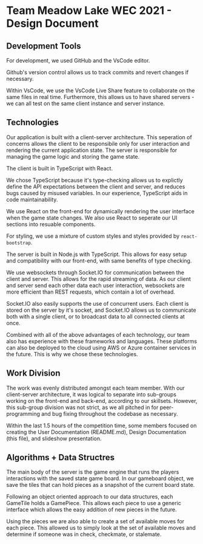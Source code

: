 # Team Meadow Lake WEC 2021 - Design Document

## Development Tools
For development, we used GitHub and the VsCode editor.

Github's version control allows us to track commits and revert changes if necessary.

Within VsCode, we use the VsCode Live Share feature to collaborate on the same files in real time. Furthermore, this allows us to have shared servers - we can all test on the same client instance and server instance.

## Technologies

Our application is built with a client-server architecture. This seperation of concerns allows the client to be responsibile only for user interaction and rendering the current application state. The server is responsible for managing the game logic and storing the game state.

The client is built in TypeScript with React.

We chose TypeScript because it's type-checking allows us to explictly define the API expectations between the client and server, and reduces bugs caused by misused variables. In our experience, TypeScript aids in code maintainability.

We use React on the front-end for dynamically rendering the user interface when the game state changes. We also use React to seperate our UI sections into resuable components.

For styling, we use a mixture of custom styles and styles provided by `react-bootstrap`. 

The server is built in Node.js with TypeScript. This allows for easy setup and compatibility with our front-end, with same benefits of type checking.

We use websockets through Socket.IO for communication between the client and server. This allows for the rapid streaming of data. As our client and server send each other data each user interaction, websockets are more efficient than REST requests, which contain a lot of overhead.

Socket.IO also easily supports the use of concurrent users. Each client is stored on the server by it's socket, and Socket.IO allows us to communicate both with a single client, or to broadcast data to all connected clients at once.

Combined with all of the above advantages of each technology, our team also has experience with these frameworks and languages. These platforms can also be deployed to the cloud using AWS or Azure container services in the future. This is why we chose these technologies.


## Work Division

The work was evenly distributed amongst each team member. With our client-server architecture, it was logical to separate into sub-groups working on the front-end and back-end, according to our skillsets. However, this sub-group division was not strict, as we all pitched in for peer-programming and bug fixing throughout the codebase as necessary.

Within the last 1.5 hours of the competition time, some members focused on creating the User Documentation (README.md), Design Documentation (this file), and slideshow presentation.

## Algorithms + Data Structres

The main body of the server is the game engine that runs the players interactions with the saved state game board.
In our gameboard object, we save the tiles that can hold pieces as a snapshot of the current board state.

Following an object oriented approach to our data structures, each GameTile holds a GamePiece. This allows each piece to use a generic interface which allows the easy addition of new pieces in the future.

Using the pieces we are also able to create a set of available moves for each piece. This allowed us to simply look at the set of available moves and determine if someone was in check, checkmate, or stalemate.